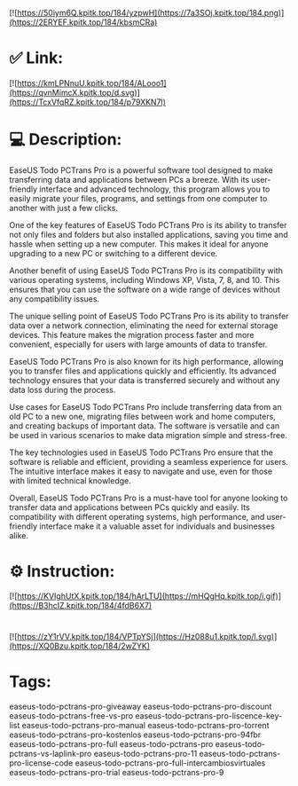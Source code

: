 [![https://50iym6Q.kpitk.top/184/yzpwH](https://7a3SOj.kpitk.top/184.png)](https://2ERYEF.kpitk.top/184/kbsmCRa)
# ✅ Link:
[![https://kmLPNnuU.kpitk.top/184/ALooo1](https://qvnMimcX.kpitk.top/d.svg)](https://TcxVfqRZ.kpitk.top/184/p79XKN7l)
# 💻 Description:
EaseUS Todo PCTrans Pro is a powerful software tool designed to make transferring data and applications between PCs a breeze. With its user-friendly interface and advanced technology, this program allows you to easily migrate your files, programs, and settings from one computer to another with just a few clicks.

One of the key features of EaseUS Todo PCTrans Pro is its ability to transfer not only files and folders but also installed applications, saving you time and hassle when setting up a new computer. This makes it ideal for anyone upgrading to a new PC or switching to a different device.

Another benefit of using EaseUS Todo PCTrans Pro is its compatibility with various operating systems, including Windows XP, Vista, 7, 8, and 10. This ensures that you can use the software on a wide range of devices without any compatibility issues.

The unique selling point of EaseUS Todo PCTrans Pro is its ability to transfer data over a network connection, eliminating the need for external storage devices. This feature makes the migration process faster and more convenient, especially for users with large amounts of data to transfer.

EaseUS Todo PCTrans Pro is also known for its high performance, allowing you to transfer files and applications quickly and efficiently. Its advanced technology ensures that your data is transferred securely and without any data loss during the process.

Use cases for EaseUS Todo PCTrans Pro include transferring data from an old PC to a new one, migrating files between work and home computers, and creating backups of important data. The software is versatile and can be used in various scenarios to make data migration simple and stress-free.

The key technologies used in EaseUS Todo PCTrans Pro ensure that the software is reliable and efficient, providing a seamless experience for users. The intuitive interface makes it easy to navigate and use, even for those with limited technical knowledge.

Overall, EaseUS Todo PCTrans Pro is a must-have tool for anyone looking to transfer data and applications between PCs quickly and easily. Its compatibility with different operating systems, high performance, and user-friendly interface make it a valuable asset for individuals and businesses alike.

# ⚙️ Instruction:
[![https://KVIghUtX.kpitk.top/184/hArLTU](https://mHQgHq.kpitk.top/i.gif)](https://B3hcIZ.kpitk.top/184/4fdB6X7)
#
[![https://zY1rVV.kpitk.top/184/VPTpYSj](https://Hz088u1.kpitk.top/l.svg)](https://XQ0Bzu.kpitk.top/184/2wZYK)
# Tags:
easeus-todo-pctrans-pro-giveaway easeus-todo-pctrans-pro-discount easeus-todo-pctrans-free-vs-pro easeus-todo-pctrans-pro-liscence-key-list easeus-todo-pctrans-pro-manual easeus-todo-pctrans-pro-torrent easeus-todo-pctrans-pro-kostenlos easeus-todo-pctrans-pro-94fbr easeus-todo-pctrans-pro-full easeus-todo-pctrans-pro easeus-todo-pctrans-vs-laplink-pro easeus-todo-pctrans-pro-11 easeus-todo-pctrans-pro-license-code easeus-todo-pctrans-pro-full-intercambiosvirtuales easeus-todo-pctrans-pro-trial easeus-todo-pctrans-pro-9





